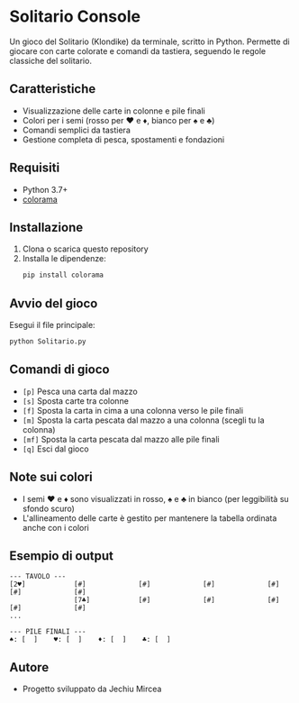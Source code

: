 # Solitario Console

Un gioco del Solitario (Klondike) da terminale, scritto in Python. Permette di giocare con carte colorate e comandi da tastiera, seguendo le regole classiche del solitario.

## Caratteristiche
- Visualizzazione delle carte in colonne e pile finali
- Colori per i semi (rosso per ♥ e ♦, bianco per ♠ e ♣)
- Comandi semplici da tastiera
- Gestione completa di pesca, spostamenti e fondazioni

## Requisiti
- Python 3.7+
- [colorama](https://pypi.org/project/colorama/)

## Installazione
1. Clona o scarica questo repository
2. Installa le dipendenze:
   ```bash
   pip install colorama
   ```

## Avvio del gioco
Esegui il file principale:
```bash
python Solitario.py
```

## Comandi di gioco
- `[p]` Pesca una carta dal mazzo
- `[s]` Sposta carte tra colonne
- `[f]` Sposta la carta in cima a una colonna verso le pile finali
- `[m]` Sposta la carta pescata dal mazzo a una colonna (scegli tu la colonna)
- `[mf]` Sposta la carta pescata dal mazzo alle pile finali
- `[q]` Esci dal gioco

## Note sui colori
- I semi ♥ e ♦ sono visualizzati in rosso, ♠ e ♣ in bianco (per leggibilità su sfondo scuro)
- L'allineamento delle carte è gestito per mantenere la tabella ordinata anche con i colori

## Esempio di output
```
--- TAVOLO ---
[2♥]            [#]             [#]             [#]             [#]             [#]             [#]
                [7♣]            [#]             [#]             [#]             [#]             [#]
...

--- PILE FINALI ---
♠: [  ]    ♥: [  ]    ♦: [  ]    ♣: [  ]
```

## Autore
- Progetto sviluppato da Jechiu Mircea

